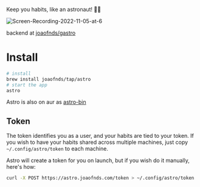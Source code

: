 Keep you habits, like an astronaut! 🧑‍🚀

![Screen-Recording-2022-11-05-at-6](https://user-images.githubusercontent.com/9938253/200142489-a1cb6bfb-6d68-4f48-9366-46b48cef26e1.gif)

backend at [joaofnds/gastro](https://github.com/joaofnds/gastro)

# Install

```sh
# install
brew install joaofnds/tap/astro
# start the app
astro
```

Astro is also on aur as [astro-bin](https://aur.archlinux.org/packages/astro-bin)

## Token

The token identifies you as a user, and your habits are tied to your token. If you wish to have your habits shared across
multiple machines, just copy `~/.config/astro/token` to each machine.

Astro will create a token for you on launch, but if you wish do it manually, here's how:

```sh
curl -X POST https://astro.joaofnds.com/token > ~/.config/astro/token
```
